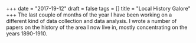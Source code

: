 +++
date = "2017-19-12"
draft = false
tags = []
title = "Local History Galore"
+++
The last couple of months of the year I have been working on a different kind of data collection and data analysis. I wrote a number of papers on the history of the area I now live in, mostly concentrating on the years 1890-1910.

